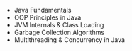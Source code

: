 - Java Fundamentals
- OOP Principles in Java
- JVM Internals & Class Loading
- Garbage Collection Algorithms
- Multithreading & Concurrency in Java